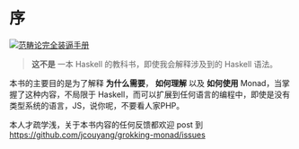 # 序

[![](./images/cover.jpg "范畴论完全装逼手册")](https://gumroad.com/l/grokking-monad)

> **这不是** 一本 Haskell 的教科书，即使我会解释涉及到的 Haskell 语法。

本书的主要目的是为了解释 **为什么需要**， **如何理解** 以及 **如何使用** Monad，当掌握了这种内容，不局限于 Haskell，而可以扩展到任何语言的编程中，即使是没有类型系统的语言，JS，说你呢，不要看人家PHP。

本人才疏学浅，关于本书内容的任何反馈都欢迎 post 到 https://github.com/jcouyang/grokking-monad/issues 
